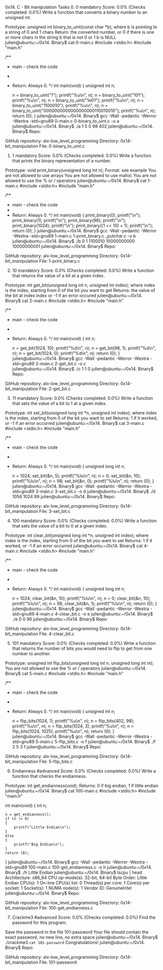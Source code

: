 0x14. C - Bit manipulation
Tasks
0. 0
mandatory
Score: 0.0% (Checks completed: 0.0%)
Write a function that converts a binary number to an unsigned int.

Prototype: unsigned int binary_to_uint(const char *b);
where b is pointing to a string of 0 and 1 chars
Return: the converted number, or 0 if
there is one or more chars in the string b that is not 0 or 1
b is NULL
julien@ubuntu:~/0x14. Binary$ cat 0-main.c
#include <stdio.h>
#include "main.h"

/**
 * main - check the code
 *
 * Return: Always 0.
 */
int main(void)
{
    unsigned int n;

    n = binary_to_uint("1");
    printf("%u\n", n);
    n = binary_to_uint("101");
    printf("%u\n", n);
    n = binary_to_uint("1e01");
    printf("%u\n", n);
    n = binary_to_uint("1100010");
    printf("%u\n", n);
    n = binary_to_uint("0000000000000000000110010010");
    printf("%u\n", n);
    return (0);
}
julien@ubuntu:~/0x14. Binary$ gcc -Wall -pedantic -Werror -Wextra -std=gnu89 0-main.c 0-binary_to_uint.c -o a
julien@ubuntu:~/0x14. Binary$ ./a 
1
5
0
98
402
julien@ubuntu:~/0x14. Binary$ 
Repo:

GitHub repository: alx-low_level_programming
Directory: 0x14-bit_manipulation
File: 0-binary_to_uint.c
    
1. 1
mandatory
Score: 0.0% (Checks completed: 0.0%)
Write a function that prints the binary representation of a number.

Prototype: void print_binary(unsigned long int n);
Format: see example
You are not allowed to use arrays
You are not allowed to use malloc
You are not allowed to use the % or / operators
julien@ubuntu:~/0x14. Binary$ cat 1-main.c 
#include <stdio.h>
#include "main.h"

/**
 * main - check the code
 *
 * Return: Always 0.
 */
int main(void)
{
    print_binary(0);
    printf("\n");
    print_binary(1);
    printf("\n");
    print_binary(98);
    printf("\n");
    print_binary(1024);
    printf("\n");
    print_binary((1 << 10) + 1);
    printf("\n");
    return (0);
}
julien@ubuntu:~/0x14. Binary$ gcc -Wall -pedantic -Werror -Wextra -std=gnu89 1-main.c 1-print_binary.c _putchar.c -o b
julien@ubuntu:~/0x14. Binary$ ./b 
0
1
1100010
10000000000
10000000001
julien@ubuntu:~/0x14. Binary$ 
Repo:

GitHub repository: alx-low_level_programming
Directory: 0x14-bit_manipulation
File: 1-print_binary.c
    
2. 10
mandatory
Score: 0.0% (Checks completed: 0.0%)
Write a function that returns the value of a bit at a given index.

Prototype: int get_bit(unsigned long int n, unsigned int index);
where index is the index, starting from 0 of the bit you want to get
Returns: the value of the bit at index index or -1 if an error occured
julien@ubuntu:~/0x14. Binary$ cat 2-main.c
#include <stdio.h>
#include "main.h"

/**
 * main - check the code
 *
 * Return: Always 0.
 */
int main(void)
{
    int n;

    n = get_bit(1024, 10);
    printf("%d\n", n);
    n = get_bit(98, 1);
    printf("%d\n", n);
    n = get_bit(1024, 0);
    printf("%d\n", n);
    return (0);
}
julien@ubuntu:~/0x14. Binary$ gcc -Wall -pedantic -Werror -Wextra -std=gnu89 2-main.c 2-get_bit.c -o c  
julien@ubuntu:~/0x14. Binary$ ./c
1
1
0
julien@ubuntu:~/0x14. Binary$ 
Repo:

GitHub repository: alx-low_level_programming
Directory: 0x14-bit_manipulation
File: 2-get_bit.c
    
3. 11
mandatory
Score: 0.0% (Checks completed: 0.0%)
Write a function that sets the value of a bit to 1 at a given index.

Prototype: int set_bit(unsigned long int *n, unsigned int index);
where index is the index, starting from 0 of the bit you want to set
Returns: 1 if it worked, or -1 if an error occurred
julien@ubuntu:~/0x14. Binary$ cat 3-main.c
#include <stdio.h>
#include "main.h"

/**
 * main - check the code
 *
 * Return: Always 0.
 */
int main(void)
{
    unsigned long int n;

    n = 1024;
    set_bit(&n, 5);
    printf("%lu\n", n);
    n = 0;
    set_bit(&n, 10);
    printf("%lu\n", n);
    n = 98;
    set_bit(&n, 0);
    printf("%lu\n", n);
    return (0);
}
julien@ubuntu:~/0x14. Binary$ gcc -Wall -pedantic -Werror -Wextra -std=gnu89 3-main.c 3-set_bit.c -o d
julien@ubuntu:~/0x14. Binary$ ./d
1056
1024
99
julien@ubuntu:~/0x14. Binary$ 
Repo:

GitHub repository: alx-low_level_programming
Directory: 0x14-bit_manipulation
File: 3-set_bit.c
    
4. 100
mandatory
Score: 0.0% (Checks completed: 0.0%)
Write a function that sets the value of a bit to 0 at a given index.

Prototype: int clear_bit(unsigned long int *n, unsigned int index);
where index is the index, starting from 0 of the bit you want to set
Returns: 1 if it worked, or -1 if an error occurred
julien@ubuntu:~/0x14. Binary$ cat 4-main.c
#include <stdio.h>
#include "main.h"

/**
 * main - check the code
 *
 * Return: Always 0.
 */
int main(void)
{
    unsigned long int n;

    n = 1024;
    clear_bit(&n, 10);
    printf("%lu\n", n);
    n = 0;
    clear_bit(&n, 10);
    printf("%lu\n", n);
    n = 98;
    clear_bit(&n, 1);
    printf("%lu\n", n);
    return (0);
}
julien@ubuntu:~/0x14. Binary$ gcc -Wall -pedantic -Werror -Wextra -std=gnu89 4-main.c 4-clear_bit.c -o e
julien@ubuntu:~/0x14. Binary$ ./e
0
0
96
julien@ubuntu:~/0x14. Binary$ 
Repo:

GitHub repository: alx-low_level_programming
Directory: 0x14-bit_manipulation
File: 4-clear_bit.c
    
5. 101
mandatory
Score: 0.0% (Checks completed: 0.0%)
Write a function that returns the number of bits you would need to flip to get from one number to another.

Prototype: unsigned int flip_bits(unsigned long int n, unsigned long int m);
You are not allowed to use the % or / operators
julien@ubuntu:~/0x14. Binary$ cat 5-main.c
#include <stdio.h>
#include "main.h"

/**
 * main - check the code
 *
 * Return: Always 0.
 */
int main(void)
{
    unsigned int n;

    n = flip_bits(1024, 1);
    printf("%u\n", n);
    n = flip_bits(402, 98);
    printf("%u\n", n);
    n = flip_bits(1024, 3);
    printf("%u\n", n);
    n = flip_bits(1024, 1025);
    printf("%u\n", n);
    return (0);
}
julien@ubuntu:~/0x14. Binary$ gcc -Wall -pedantic -Werror -Wextra -std=gnu89 5-main.c 5-flip_bits.c -o f
julien@ubuntu:~/0x14. Binary$ ./f
2
5
3
1
julien@ubuntu:~/0x14. Binary$ 
Repo:

GitHub repository: alx-low_level_programming
Directory: 0x14-bit_manipulation
File: 5-flip_bits.c
    
6. Endianness
#advanced
Score: 0.0% (Checks completed: 0.0%)
Write a function that checks the endianness.

Prototype: int get_endianness(void);
Returns: 0 if big endian, 1 if little endian
julien@ubuntu:~/0x14. Binary$ cat 100-main.c
#include <stdio.h>
#include "main.h"

int main(void)
{
    int n;

    n = get_endianness();
    if (n != 0)
    {
        printf("Little Endian\n");
    }
    else
    {
        printf("Big Endian\n");
    }
    return (0);
}
julien@ubuntu:~/0x14. Binary$ gcc -Wall -pedantic -Werror -Wextra -std=gnu89 100-main.c 100-get_endianness.c -o h
julien@ubuntu:~/0x14. Binary$ ./h 
Little Endian
julien@ubuntu:~/0x14. Binary$ lscpu | head
Architecture:          x86_64
CPU op-mode(s):        32-bit, 64-bit
Byte Order:            Little Endian
CPU(s):                1
On-line CPU(s) list:   0
Thread(s) per core:    1
Core(s) per socket:    1
Socket(s):             1
NUMA node(s):          1
Vendor ID:             GenuineIntel
julien@ubuntu:~/0x14. Binary$
Repo:

GitHub repository: alx-low_level_programming
Directory: 0x14-bit_manipulation
File: 100-get_endianness.c
    
7. Crackme3
#advanced
Score: 0.0% (Checks completed: 0.0%)
Find the password for this program.

Save the password in the file 101-password
Your file should contain the exact password, no new line, no extra space
julien@ubuntu:~/0x14. Binary$ ./crackme3 `cat 101-password`
Congratulations!
julien@ubuntu:~/0x14. Binary$ 
Repo:

GitHub repository: alx-low_level_programming
Directory: 0x14-bit_manipulation
File: 101-password

